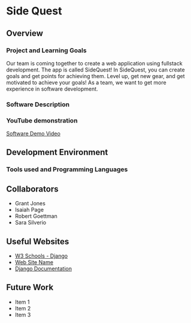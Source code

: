 # Side Quest

## Overview

### Project and Learning Goals 
<!-- Important!  Do not say in this section that this is college assignment. Add  -->
Our team is coming together to create a web application using fullstack development. The app is called SideQuest!
In SideQuest, you can create goals and get points for achieving them. Level up, get new gear, and get motivated to achieve your goals!
As a team, we want to get more experience in software development.

### Software Description 
<!-- Provide a description of your team project.  Describe how to use the software. -->

### YouTube demonstration
<!-- 4-5 minute demo of the software running and a walkthrough of the code. -->
[Software Demo Video](http://youtube.link.goes.here)

## Development Environment

### Tools used and Programming Languages 
<!-- Describe the tools that you used to develop the software. Describe the programming language that you used and any libraries. -->

## Collaborators
<!-- Alphabetical order for now. Could also be in order of role  -->
* Grant Jones
* Isaiah Page
* Robert Goettman
* Sara Silverio

## Useful Websites

* [W3 Schools - Django](https://www.w3schools.com/django/)
* [Web Site Name](http://url.link.goes.here)
* [Django Documentation](https://docs.djangoproject.com/)

## Future Work

<!-- Things that you need to fix, improve, and add in the future. -->
* Item 1
* Item 2
* Item 3